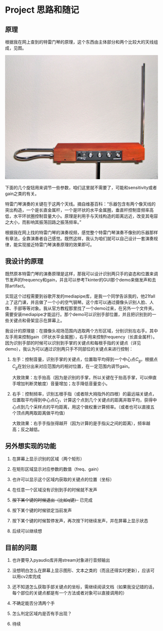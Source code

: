 # Project 思路和随记

## 原理

根据我在网上查到的特雷门琴的原理，这个东西由主体部分和两个比较大的天线组成，见图。

![特雷门琴照片（摘自维基百科）](theremin.jpg)

下面的几个旋钮用来调节一些参数，咱们这里就不需要了，可能和sensitivity或者gain之类的有关。

特雷门琴演奏的关键在于这两个天线。摘自维基百科：“乐器包含有两个像天线的突出构造，一个是长直金属杆，一个是环状的水平金属圈，垂直杆控制音频率高低，水平环状圈控制音量大小。原理是利用手与天线构造的距离远近，改变其电容之大小，而影响其振荡回路之振荡频率。”

根据我在网上找的特雷门琴的演奏视频，感觉整个特雷门琴演奏不像别的乐器那样有章法，全靠演奏者自己感觉。既然这样，我认为咱们就可以自己设计一套演奏规律，能实现接近特雷门琴演奏原理的效果即可。

## 我设计的原理

既然原本特雷门琴的演奏原理是这样，那我可以设计识别两只手的姿态和位置来调节发声的frequency和gain，并且可以参考Tkinter的GUI那个demo来做发声和去除artifact。

实现这个过程需要到谷歌开发的mediapipe库，是我一个同学告诉我的，他21fall上了这门课，并且做了一个小的空气钢琴。这个库可以通过摄像头识别人脸、人体、手部等等对象。我从官方教程那里找了一个demo过来，在另外一个文件夹。需要安装mediapipe才能运行。那个demo可以识别手部位置，并且把识别到的一些关键点和骨架显示在屏幕上。

我设计的原理是：在摄像头视场范围内选取两个方形区域，分别识别左右手。其中左手用来控制gain（环状水平金属圈），右手用来控制frequency（长直金属杆）。因为识别手部的时候可以识别到手掌的关键点和每根手指的关键点（详见demo），我认为可以通过识别两只手不同部位的关键点来进行控制：

1. 左手：控制音量，识别手掌的关键点，位置取平均得到一个中心点$C_g$，根据点$C_g$在划分出来对应范围内的相对位置，在一定范围内调节gain。

    大致效果：左手抬高（因为是识别的手掌，所以关键在于抬高手掌，可以伸直手增加判断灵敏度）音量增加；左手降低音量变小。

2. 右手：控制频率，识别五根手指（或者除大拇指外的四根）的最远端关键点，位置取平均得到中心点$C_f$，计算这个点到几个关键点的距离并取平均，获得中心点到几个采样点的平均距离，用这个做权重计算频率。（或者也可以直接五个顶点两两取距离做平均值）

    大致效果：右手手指张得越开（因为计算的是手指尖之间的距离），频率越高；反之越低。

## 另外想实现的功能

1. 在屏幕上显示识别的区域（两个矩形）

2. 在矩形区域显示对应参数的数值（freq、gain）

3. 也许可以显示这个区域内获取的关键点的位置（坐标）

4. 在任意一个区域没有识别到手的时候就不发声

5. ~~按下某个键的时候退出（比如q键）~~ 已完成

6. 按下某个键的时候锁定当前发声

7. 按下某个键的时候暂停发声，再次按下时继续发声，并在屏幕上显示状态

8. 后续可以继续想

## 目前的问题

1. 也许要导入pyaudio库并用stream对象进行音频输出

2. 没想明白怎么在屏幕上显示图形、文本之类的（而且还得实时更新），应该可以用cv2库完成

3. 还不知道怎么获取手部关键点的坐标，需继续阅读文档（如果我没记错的话，每个部位的关键点都是有一个方法或者对象可以直接调用的）

4. 不确定能否分清两个手

5. 怎么判定区域内是否有手出现？

6. 待续
